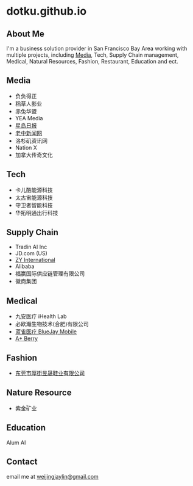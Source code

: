 # dotku.github.io

## About Me

I'm a business solution provider in San Francisco Bay Area working with multiple projects, 
including [Media](/marketing), Tech, Supply Chain management, Medical, Natural Resources,
Fashion, Restaurant, Education and ect.

## Media

* 负负得正
* 稻草人影业
* 赤兔华盟
* YEA Media
* [星岛日报](https://www.singtaousa.com/)
* [老中新闻网](https://newsforchinese.com/)
* 洛杉矶资讯网
* Nation X
* 加拿大传奇文化

## Tech

* 卡儿酷能源科技
* 太古宙能源科技
* 守卫者智能科技
* 华拓明通出行科技

## Supply Chain

* Tradin AI Inc
* JD.com (US)
* [ZY International](https://www.zyinternationaltrade.com/)
* Alibaba
* 福赢国际供应链管理有限公司
* 徽商集团

## Medical

* 九安医疗 iHealth Lab
* 必欧瀚生物技术(合肥)有限公司
* [蓝雀医疗 BlueJay Mobile](https://www.bluejayhealth.com/)
* [A+ Berry](https://aplusberry.com/)

## Fashion

* [东莞市厚街昱晟鞋业有限公司](https://dotku.us/dongguan-houjie-yusheng-shoes/)

## Nature Resource

* 紫金矿业

## Education

Alum AI

## Contact

email me at [weijingjaylin@gmail.com](mailto:weijingjaylin@gmail.com)
